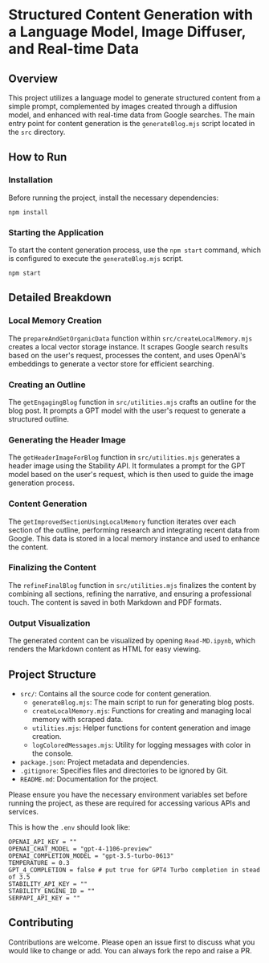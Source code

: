 # Structured Content Generation with a Language Model, Image Diffuser, and Real-time Data

## Overview

This project utilizes a language model to generate structured content from a simple prompt, complemented by images created through a diffusion model, and enhanced with real-time data from Google searches. The main entry point for content generation is the `generateBlog.mjs` script located in the `src` directory.

## How to Run

### Installation

Before running the project, install the necessary dependencies:

```
npm install
```

### Starting the Application

To start the content generation process, use the `npm start` command, which is configured to execute the `generateBlog.mjs` script.

```
npm start
```

## Detailed Breakdown

### Local Memory Creation

The `prepareAndGetOrganicData` function within `src/createLocalMemory.mjs` creates a local vector storage instance. It scrapes Google search results based on the user's request, processes the content, and uses OpenAI's embeddings to generate a vector store for efficient searching.

### Creating an Outline

The `getEngagingBlog` function in `src/utilities.mjs` crafts an outline for the blog post. It prompts a GPT model with the user's request to generate a structured outline.

### Generating the Header Image

The `getHeaderImageForBlog` function in `src/utilities.mjs` generates a header image using the Stability API. It formulates a prompt for the GPT model based on the user's request, which is then used to guide the image generation process.

### Content Generation

The `getImprovedSectionUsingLocalMemory` function iterates over each section of the outline, performing research and integrating recent data from Google. This data is stored in a local memory instance and used to enhance the content.

### Finalizing the Content

The `refineFinalBlog` function in `src/utilities.mjs` finalizes the content by combining all sections, refining the narrative, and ensuring a professional touch. The content is saved in both Markdown and PDF formats.

### Output Visualization

The generated content can be visualized by opening `Read-MD.ipynb`, which renders the Markdown content as HTML for easy viewing.

## Project Structure

- `src/`: Contains all the source code for content generation.
  - `generateBlog.mjs`: The main script to run for generating blog posts.
  - `createLocalMemory.mjs`: Functions for creating and managing local memory with scraped data.
  - `utilities.mjs`: Helper functions for content generation and image creation.
  - `logColoredMessages.mjs`: Utility for logging messages with color in the console.
- `package.json`: Project metadata and dependencies.
- `.gitignore`: Specifies files and directories to be ignored by Git.
- `README.md`: Documentation for the project.

Please ensure you have the necessary environment variables set before running the project, as these are required for accessing various APIs and services.

This is how the `.env` should look like:

```
OPENAI_API_KEY = ""
OPENAI_CHAT_MODEL = "gpt-4-1106-preview"
OPENAI_COMPLETION_MODEL = "gpt-3.5-turbo-0613"
TEMPERATURE = 0.3
GPT_4_COMPLETION = false # put true for GPT4 Turbo completion in stead of 3.5
STABILITY_API_KEY = ""
STABILITY_ENGINE_ID = ""
SERPAPI_API_KEY = ""
```

## Contributing

Contributions are welcome. Please open an issue first to discuss what you would like to change or add. You can always fork the repo and raise a PR.
